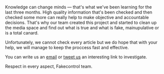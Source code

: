 Knowledge can change minds — that's what we've been learning for the last three months. High quality information that's been checked and then checked some more can really help to make objective and accountable decisions. That's why our team created this project and started to clean up the media space and find out what is true and what is fake, mainupulative or is a total canard. 

Unfortunately, we cannot check every article but we do hope that with your help, we will manage to keep the proccess fast and effective.


You can write us an [email](mailto:team@fakecontrol.org) or [tweet us](http://twitter.com/fakecontrol_org) an interesting link to investigate.

Respect in every aspect, Fakecontrol team.
